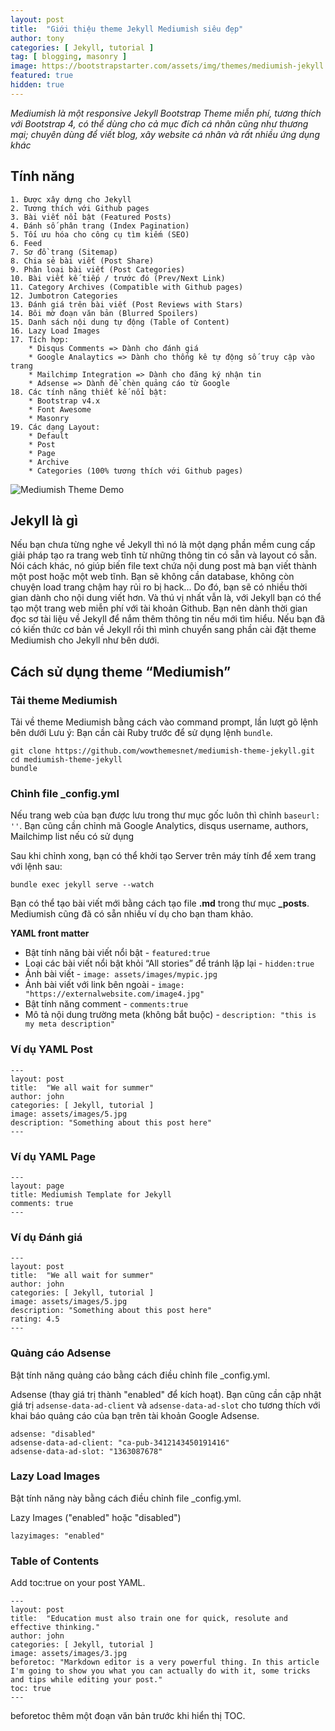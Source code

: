 ```yaml
---
layout: post
title:  "Giới thiệu theme Jekyll Mediumish siêu đẹp"
author: tony
categories: [ Jekyll, tutorial ]
tag: [ blogging, masonry ]
image: https://bootstrapstarter.com/assets/img/themes/mediumish-jekyll.jpg
featured: true
hidden: true
---
```


_Mediumish là một responsive Jekyll Bootstrap Theme miễn phí, tương thích với Bootstrap 4, có thể dùng cho cả mục đích cá nhân cũng như thương mại; chuyên dùng để viết blog, xây website cá nhân và rất nhiều ứng dụng khác_

## Tính năng

    1. Được xây dựng cho Jekyll
    2. Tương thích với Github pages
    3. Bài viết nổi bật (Featured Posts)
    4. Đánh số phân trang (Index Pagination)
    5. Tối ưu hóa cho công cụ tìm kiếm (SEO)
    6. Feed
    7. Sơ đồ trang (Sitemap)
    8. Chia sẻ bài viết (Post Share)
    9. Phân loại bài viết (Post Categories)
    10. Bài viết kế tiếp / trước đó (Prev/Next Link)
    11. Category Archives (Compatible with Github pages)
    12. Jumbotron Categories
    13. Đánh giá trên bài viết (Post Reviews with Stars)
    14. Bôi mờ đoạn văn bản (Blurred Spoilers)
    15. Danh sách nội dung tự động (Table of Content)
    16. Lazy Load Images
    17. Tích hợp:
        * Disqus Comments => Dành cho đánh giá
        * Google Analaytics => Dành cho thống kê tự động số truy cập vào trang
        * Mailchimp Integration => Dành cho đăng ký nhận tin
        * Adsense => Dành để chèn quảng cáo từ Google
    18. Các tính năng thiết kế nổi bật:
        * Bootstrap v4.x
        * Font Awesome
        * Masonry
    19. Các dạng Layout:
        * Default
        * Post
        * Page
        * Archive
        * Categories (100% tương thích với Github pages)

![Mediumish Theme Demo](https://bootstrapstarter.com/assets/img/themes/mediumish-jekyll.jpg)

## Jekyll là gì

Nếu bạn chưa từng nghe về Jekyll thì nó là một dạng phần mềm cung cấp giải pháp tạo ra trang web tĩnh từ những thông tin có sẵn và layout có sẵn. Nói cách khác, nó giúp biến file text chứa nội dung post mà bạn viết thành một post hoặc một web tĩnh. Bạn sẽ không cần database, không còn chuyện load trang chậm hay rủi ro bị hack... Do đó, bạn sẽ có nhiều thời gian dành cho nội dung viết hơn. Và thú vị nhất vẫn là, với Jekyll bạn có thể tạo một trang web miễn phí với tài khoản Github. Bạn nên dành thời gian đọc sơ tài liệu về Jekyll để nắm thêm thông tin nếu mới tìm hiểu. Nếu bạn đã có kiến thức cơ bản về Jekyll rồi thì mình chuyển sang phần cài đặt theme Mediumish cho Jekyll như bên dưới.


## Cách sử dụng theme “Mediumish”

### Tải theme Mediumish
Tải về theme Mediumish bằng cách vào command prompt, lần lượt gõ lệnh bên dưới
Lưu ý: Bạn cần cài Ruby trước để  sử dụng lệnh `bundle`.

```
git clone https://github.com/wowthemesnet/mediumish-theme-jekyll.git
cd mediumish-theme-jekyll
bundle
```

### Chỉnh file _config.yml

Nếu trang web của bạn được lưu trong thư mục gốc luôn thì chỉnh `baseurl: ''`. Bạn cũng cần chỉnh mã Google Analytics, disqus username, authors, Mailchimp list nếu có sử dụng


Sau khi chỉnh xong, bạn có thể khởi tạo Server trên máy tính để xem trang với lệnh sau:

```
bundle exec jekyll serve --watch
```

Bạn có thể tạo bài viết mới bằng cách tạo file **.md** trong thư mục **_posts**. Mediumish cũng đã có sẵn nhiều ví dụ cho bạn tham khảo.

**YAML front matter**

* Bật tính năng bài viết nổi bật - `featured:true`
* Loại các bài viết nổi bật khỏi “All stories” để tránh lặp lại - `hidden:true`
* Ảnh bài viết - `image: assets/images/mypic.jpg`
* Ảnh bài viết với link bên ngoài - `image: "https://externalwebsite.com/image4.jpg"`
* Bật tính năng comment - `comments:true`
* Mô tả nội dung trường meta (không bắt buộc) - `description: "this is my meta description"`

### Ví dụ YAML Post

```
---
layout: post
title:  "We all wait for summer"
author: john
categories: [ Jekyll, tutorial ]
image: assets/images/5.jpg
description: "Something about this post here"
---
```

### Ví dụ YAML Page

```
---
layout: page
title: Mediumish Template for Jekyll
comments: true
---
```

### Ví dụ Đánh giá

```
---
layout: post
title:  "We all wait for summer"
author: john
categories: [ Jekyll, tutorial ]
image: assets/images/5.jpg
description: "Something about this post here"
rating: 4.5
---
```

### Quảng cáo Adsense

Bật tính năng quảng cáo bằng cách điều chỉnh file _config.yml.

Adsense (thay giá trị thành "enabled" để kích hoạt). Bạn cũng cần cập nhật giá trị `adsense-data-ad-client` và `adsense-data-ad-slot` cho tương thích với khai báo quảng cáo của bạn trên tài khoản Google Adsense.

```
adsense: "disabled"
adsense-data-ad-client: "ca-pub-3412143450191416"
adsense-data-ad-slot: "1363087678"
```

### Lazy Load Images

Bật tính năng này bằng cách điều chỉnh file _config.yml.

Lazy Images ("enabled" hoặc "disabled")

```
lazyimages: "enabled"
```

### Table of Contents

Add toc:true on your post YAML.

```
---
layout: post
title:  "Education must also train one for quick, resolute and effective thinking."
author: john
categories: [ Jekyll, tutorial ]
image: assets/images/3.jpg
beforetoc: "Markdown editor is a very powerful thing. In this article I'm going to show you what you can actually do with it, some tricks and tips while editing your post."
toc: true
---
```

beforetoc thêm một đoạn văn bản trước khi hiển thị TOC.
